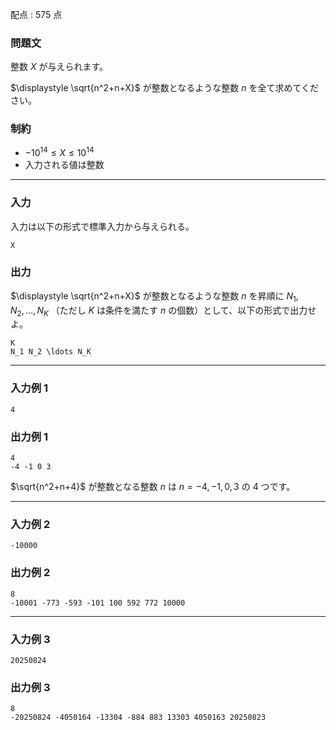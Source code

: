 配点 : $575$ 点

### 問題文

整数 $X$ が与えられます。

$\displaystyle \sqrt{n^2+n+X}$ が整数となるような整数 $n$ を全て求めてください。

### 制約

  * $-10^{14} \le X\le 10^{14}$
  * 入力される値は整数



* * *

### 入力

入力は以下の形式で標準入力から与えられる。
    
    
    X

### 出力

$\displaystyle \sqrt{n^2+n+X}$ が整数となるような整数 $n$ を昇順に $N_1,N_2,\ldots,N_K$ （ただし $K$ は条件を満たす $n$ の個数）として、以下の形式で出力せよ。
    
    
    K
    N_1 N_2 \ldots N_K

* * *

### 入力例 1
    
    
    4

### 出力例 1
    
    
    4
    -4 -1 0 3

$\sqrt{n^2+n+4}$ が整数となる整数 $n$ は $n=-4,-1,0,3$ の $4$ つです。

* * *

### 入力例 2
    
    
    -10000

### 出力例 2
    
    
    8
    -10001 -773 -593 -101 100 592 772 10000

* * *

### 入力例 3
    
    
    20250824

### 出力例 3
    
    
    8
    -20250824 -4050164 -13304 -884 883 13303 4050163 20250823